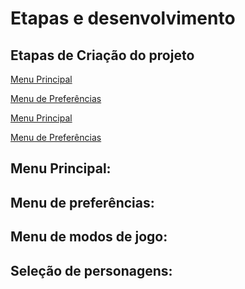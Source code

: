 # Etapas e desenvolvimento

## Etapas de Criação do projeto

[Menu Principal](#menu-principal)

[Menu de Preferências](#menu-de-preferencias)

[Menu Principal](#menu-de-modos-de-jogo)

[Menu de Preferências](#seleção-de-personagem)


## Menu Principal:

## Menu de preferências:

## Menu de modos de jogo:

## Seleção de personagens:
